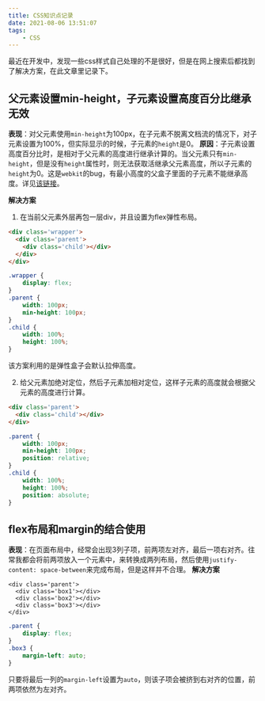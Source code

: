 ```yaml
---
title: CSS知识点记录
date: 2021-08-06 13:51:07
tags: 
    - CSS
---
```


最近在开发中，发现一些css样式自己处理的不是很好，但是在网上搜索后都找到了解决方案，在此文章里记录下。

## 父元素设置min-height，子元素设置高度百分比继承无效
**表现**：对父元素使用`min-height`为100px，在子元素不脱离文档流的情况下，对子元素设置为100%，但实际显示的时候，子元素的`height`是0。
**原因**：子元素设置高度百分比时，是相对于父元素的高度进行继承计算的。当父元素只有`min-height`，但是没有`height`属性时，则无法获取活继承父元素高度，所以子元素的`height`为0。这是`webkit`的bug，有最小高度的父盒子里面的子元素不能继承高度。详见[该链接](https://bugs.webkit.org/show_bug.cgi?id=26559)。

**解决方案**
1. 在当前父元素外层再包一层div，并且设置为flex弹性布局。
```html
<div class='wrapper'>
  <div class='parent'>
    <div class='child'></div>
  </div>
</div>
```
```css
.wrapper {
    display: flex;
}
.parent {
    width: 100px;
    min-height: 100px;
}
.child {
    width: 100%;
    height: 100%;
}
```
该方案利用的是弹性盒子会默认拉伸高度。

2. 给父元素加绝对定位，然后子元素加相对定位，这样子元素的高度就会根据父元素的高度进行计算。
```html
<div class='parent'>
  <div class='child'></div>
</div>
```
```css
.parent {
    width: 100px;
    min-height: 100px;
    position: relative;
}
.child {
    width: 100%;
    height: 100%;
    position: absolute;
}
```

## flex布局和margin的结合使用
**表现**：在页面布局中，经常会出现3列子项，前两项左对齐，最后一项右对齐。往常我都会将前两项放入一个元素中，来转换成两列布局，然后使用`justify-content: space-between`来完成布局，但是这样并不合理。
**解决方案**
```
<div class='parent'>
  <div class='box1'></div>
  <div class='box2'></div>
  <div class='box3'></div>
</div>
```
```css
.parent {
    display: flex;
}
.box3 {
    margin-left: auto;
}
```
只要将最后一列的`margin-left`设置为`auto`，则该子项会被挤到右对齐的位置，前两项依然为左对齐。